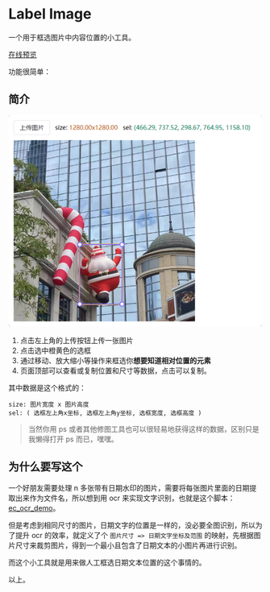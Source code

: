 # Label Image

一个用于框选图片中内容位置的小工具。

[在线预览](https://ec50n9.github.io/label-img/)

功能很简单：

## 简介

![示例](./docs/imgs/preview.png)

1. 点击左上角的上传按钮上传一张图片
2. 点击选中橙黄色的选框
3. 通过移动、放大缩小等操作来框选你**想要知道相对位置的元素**
4. 页面顶部可以查看或复制位置和尺寸等数据，点击可以复制。

其中数据是这个格式的：

```
size: 图片宽度 x 图片高度
sel: ( 选框左上角x坐标, 选框左上角y坐标, 选框宽度, 选框高度 )
```

> 当然你用 ps 或者其他修图工具也可以很轻易地获得这样的数据，区别只是我懒得打开 ps 而已，嘿嘿。

## 为什么要写这个

一个好朋友需要处理 n 多张带有日期水印的图片，需要将每张图片里面的日期提取出来作为文件名，所以想到用 ocr 来实现文字识别，也就是这个脚本：[ec_ocr_demo](https://github.com/ec50n9/ec_ocr_demo)。

但是考虑到相同尺寸的图片，日期文字的位置是一样的，没必要全图识别，所以为了提升 ocr 的效率，就定义了个 `图片尺寸 => 日期文字坐标及范围` 的映射，先根据图片尺寸来裁剪图片，得到一个最小且包含了日期文本的小图片再进行识别。

而这个小工具就是用来做人工框选日期文本位置的这个事情的。

以上。
